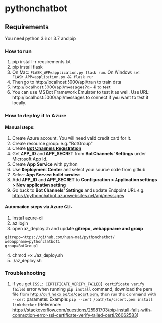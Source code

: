 # pythonchatbot

## Requirements
You need python 3.6 or 3.7 and pip

### How to run
1. pip install -r requirements.txt
2. pip install flask
3. On Mac: `FLASK_APP=application.py flask run`. On Window: `set FLASK_APP=application.py && flask run` 
4. Then go to http://localhost:5000/api/train to train data
5. http://localhost:5000/api/messages?q=Hi to test
6. You can use MS Bot Framework Emulator to test it as well. Use URL: http://localhost:5000/api/messages to connect if you want to test it locally.

### How to deploy it to Azure

#### Manual steps:
1. Create Azure account. You will need valid credit card for it.
2. Create resource group: e.g. "BotGroup"
3. Create **[Bot Channels Registration](https://docs.microsoft.com/en-us/azure/bot-service/bot-service-quickstart-registration?view=azure-bot-service-3.0)**
4. Get **APP_ID** and **APP_SECRET** from **Bot Channels' Settings** under Microsoft App Id.
5. Create **App Service** with python
6. Use **Deployment Center** and select your source code from github
7. Select **App Service build service**
8. Add **APP_ID** and **APP_SECRET** to **Configuration > Application settings > New application setting**
9. Go back to **Bot Channels' Settings** and update Endpoint URL e.g. https://pythonchatbot.azurewebsites.net/api/messages

#### Automation steps via Azure CLI:
1. Install azure-cli
2. az login
3. open az_deploy.sh and update **gitrepo, webappname and group**
```
gitrepo=https://github.com/huan-mai/pythonchatbot/
webappname=pythonchatbot1
group=BotGroup1
```
4. chmod +x ./az_deploy.sh
5. ./az_deploy.sh

### Troubleshooting
1. If you get `[SSL: CERTIFICATE_VERIFY_FAILED] certificate verify failed` error when running `pip install` command, download the pem file from http://curl.haxx.se/ca/cacert.pem, then run the command with `--cert` parameter. Example: `pip --cert /path/to/cacert.pem install linkchecker`
(Reference: https://stackoverflow.com/questions/25981703/pip-install-fails-with-connection-error-ssl-certificate-verify-failed-certi/26062583)
